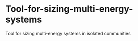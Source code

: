 # Tool-for-sizing-multi-energy-systems
Tool for sizing multi-energy systems in isolated communities

